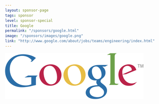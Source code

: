 ```yaml
---
layout: sponsor-page
tags: sponsor
level: sponsor-special
title: Google
permalink: "/sponsors/google.html"
image: "/sponsors/images/google.png"
link: "http://www.google.com/about/jobs/teams/engineering/index.html"
---
```


<a href="http://www.google.com/about/jobs/teams/engineering/index.html" target="_blank" rel="nofollow"><img src="/sponsors/images/google.png" class="sponsor-no-text" alt="Google" /></a>
